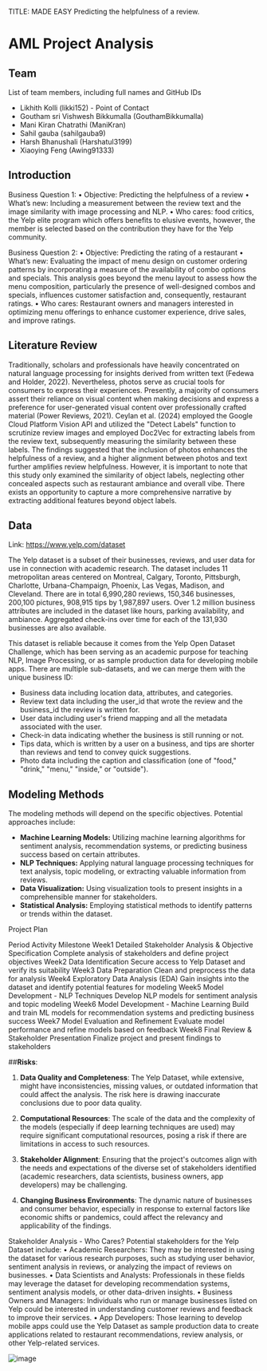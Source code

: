 TITLE: MADE EASY
Predicting the helpfulness of a review. 


# AML Project Analysis

## Team
List of team members, including full names and GitHub IDs

- Likhith Kolli (likki152) - Point of Contact
- Goutham sri Vishwesh Bikkumalla (GouthamBikkumalla)
- Mani Kiran Chatrathi (ManiKran)
- Sahil gauba (sahilgauba9)
- Harsh Bhanushali (Harshatul3199)
- Xiaoying Feng (Awing91333)

## Introduction
Business Question 1: 
•	Objective: Predicting the helpfulness of a review
•	What’s new: Including a measurement between the review text and the image similarity with image processing and NLP.
•	Who cares: food critics, the Yelp elite program which offers benefits to elusive events, however, the member is selected based on the contribution they have for the Yelp community. 

Business Question 2:
•	Objective: Predicting the rating of a restaurant
•	What’s new: Evaluating the impact of menu design on customer ordering patterns by incorporating a measure of the availability of combo options and specials. This analysis goes beyond the menu layout to assess how the menu composition, particularly the presence of well-designed combos and specials, influences customer satisfaction and, consequently, restaurant ratings.
•	Who cares: Restaurant owners and managers interested in optimizing menu offerings to enhance customer experience, drive sales, and improve ratings.


## Literature Review

Traditionally, scholars and professionals have heavily concentrated on natural language processing for insights derived from written text (Fedewa and Holder, 2022). Nevertheless, photos serve as crucial tools for consumers to express their experiences. Presently, a majority of consumers assert their reliance on visual content when making decisions and express a preference for user-generated visual content over professionally crafted material (Power Reviews, 2021). Ceylan et al. (2024) employed the Google Cloud Platform Vision API and utilized the "Detect Labels" function to scrutinize review images and employed Doc2Vec for extracting labels from the review text, subsequently measuring the similarity between these labels. The findings suggested that the inclusion of photos enhances the helpfulness of a review, and a higher alignment between photos and text further amplifies review helpfulness. However, it is important to note that this study only examined the similarity of object labels, neglecting other concealed aspects such as restaurant ambiance and overall vibe. There exists an opportunity to capture a more comprehensive narrative by extracting additional features beyond object labels.

## Data

Link: https://www.yelp.com/dataset

The Yelp dataset is a subset of their businesses, reviews, and user data for use in connection with academic research. The dataset includes 11 metropolitan areas centered on Montreal, Calgary, Toronto, Pittsburgh, Charlotte, Urbana-Champaign, Phoenix, Las Vegas, Madison, and Cleveland. There are in total 6,990,280 reviews, 150,346 businesses, 200,100 pictures, 908,915 tips by 1,987,897 users. Over 1.2 million business attributes are included in the dataset like hours, parking availability, and ambiance. Aggregated check-ins over time for each of the 131,930 businesses are also available.

This dataset is reliable because it comes from the Yelp Open Dataset Challenge, which has been serving as an academic purpose for teaching NLP, Image Processing, or as sample production data for developing mobile apps. There are multiple sub-datasets, and we can merge them with the unique business ID:

- Business data including location data, attributes, and categories.
- Review text data including the user_id that wrote the review and the business_id the review is written for.
- User data including user's friend mapping and all the metadata associated with the user.
- Check-in data indicating whether the business is still running or not.
- Tips data, which is written by a user on a business, and tips are shorter than reviews and tend to convey quick suggestions.
- Photo data including the caption and classification (one of "food," "drink," "menu," "inside," or "outside").

## Modeling Methods

The modeling methods will depend on the specific objectives. Potential approaches include:

- **Machine Learning Models:** Utilizing machine learning algorithms for sentiment analysis, recommendation systems, or predicting business success based on certain attributes.
- **NLP Techniques:** Applying natural language processing techniques for text analysis, topic modeling, or extracting valuable information from reviews.
- **Data Visualization:** Using visualization tools to present insights in a comprehensible manner for stakeholders.
- **Statistical Analysis:** Employing statistical methods to identify patterns or trends within the dataset.



Project Plan

Period	                 Activity	                                                                      Milestone
Week1 	     Detailed Stakeholder Analysis & Objective Specification	       Complete analysis of stakeholders and define project objectives
Week2	       Data Identification	                                           Secure access to Yelp Dataset and verify its suitability
Week3	       Data Preparation	                                               Clean and preprocess the data for analysis
Week4	       Exploratory Data Analysis (EDA)	                               Gain insights into the dataset and identify potential features for modeling
Week5	       Model Development - NLP Techniques	                             Develop NLP models for sentiment analysis and topic modeling
Week6	       Model Development - Machine Learning	                           Build and train ML models for recommendation systems and predicting business success
Week7	       Model Evaluation and Refinement	                               Evaluate model performance and refine models based on feedback
Week8	       Final Review & Stakeholder Presentation	                       Finalize project and present findings to stakeholders





##**Risks**:


1. **Data Quality and Completeness**: The Yelp Dataset, while extensive, might have inconsistencies, missing values, or outdated information that could affect the analysis. The risk here is drawing inaccurate conclusions due to poor data quality.

2. **Computational Resources**: The scale of the data and the complexity of the models (especially if deep learning techniques are used) may require significant computational resources, posing a risk if there are limitations in access to such resources.

3. **Stakeholder Alignment**: Ensuring that the project's outcomes align with the needs and expectations of the diverse set of stakeholders identified (academic researchers, data scientists, business owners, app developers) may be challenging.

4. **Changing Business Environments**: The dynamic nature of businesses and consumer behavior, especially in response to external factors like economic shifts or pandemics, could affect the relevancy and applicability of the findings.



Stakeholder Analysis - Who Cares?
Potential stakeholders for the Yelp Dataset include:
•	Academic Researchers: They may be interested in using the dataset for various research purposes, such as studying user behavior, sentiment analysis in reviews, or analyzing the impact of reviews on businesses.
•	Data Scientists and Analysts: Professionals in these fields may leverage the dataset for developing recommendation systems, sentiment analysis models, or other data-driven insights.
•	Business Owners and Managers: Individuals who run or manage businesses listed on Yelp could be interested in understanding customer reviews and feedback to improve their services.
•	App Developers: Those learning to develop mobile apps could use the Yelp Dataset as sample production data to create applications related to restaurant recommendations, review analysis, or other Yelp-related services.

![image](https://github.com/IST407-707/project-checkpoint-1-made-easy/assets/45489502/b423dcd6-e6e4-4bdc-b57d-5e623f1af135)
